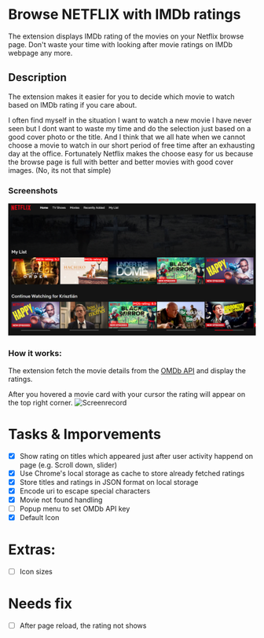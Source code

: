 # Browse NETFLIX with IMDb ratings 
The extension displays IMDb rating of the movies on your Netflix browse page. Don't waste your time with looking after movie ratings on IMDb webpage any more. 

## Description
The extension makes it easier for you to decide which movie to watch based on IMDb rating if you care about. 

I often find myself in the situation I want to watch a new movie I have never seen but I dont want to waste my time and do the selection just based on a good cover photo or the title. And I think that we all hate when we cannot choose a movie to watch in our short period of free time after an exhausting day at the office. Fortunately Netflix makes the choose easy for us because the browse page is full with better and better movies with good cover images. (No, its not that simple)

### Screenshots
![Screenshot](resources/capture.PNG)

### How it works:
The extension fetch the movie details from the [OMDb API](https://www.omdbapi.com/) and display the ratings.

After you hovered a movie card with your cursor the rating will appear on the top right corner. 
![Screenrecord](resources/capture.gif)

# Tasks & Imporvements

- [x] Show rating on titles which appeared just after user activity happend on page (e.g. Scroll down, slider)
- [x] Use Chrome's local storage as cache to store already fetched ratings
- [X] Store titles and ratings in JSON format on local storage
- [X] Encode uri to escape special characters
- [X] Movie not found handling
- [ ] Popup menu to set OMDb API key
- [x] Default Icon

# Extras:
- [ ] Icon sizes

# Needs fix
- [ ] After page reload, the rating not shows